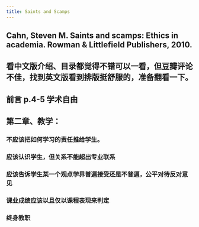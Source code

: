 ```yaml
---
title: Saints and Scamps
---
```


## Cahn, Steven M. Saints and scamps: Ethics in academia. Rowman & Littlefield Publishers, 2010.

## 看中文版介绍、目录都觉得不错可以一看，但豆瓣评论不佳，找到英文版看到排版挺舒服的，准备翻看一下。
## 前言 p.4-5 学术自由
## 第二章、教学：
### 不应该把如何学习的责任推给学生。
### 应该认识学生，但关系不能超出专业联系
### 应该告诉学生某一个观点学界普遍接受还是不普遍，公平对待反对意见
### 课业成绩应该以且仅以课程表现来判定
### 终身教职
